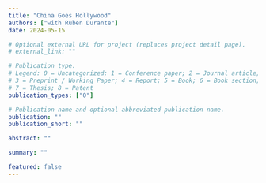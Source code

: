 ```yaml
---
title: "China Goes Hollywood"
authors: ["with Ruben Durante"] 
date: 2024-05-15

# Optional external URL for project (replaces project detail page).
# external_link: ""

# Publication type.
# Legend: 0 = Uncategorized; 1 = Conference paper; 2 = Journal article;
# 3 = Preprint / Working Paper; 4 = Report; 5 = Book; 6 = Book section;
# 7 = Thesis; 8 = Patent
publication_types: ["0"]

# Publication name and optional abbreviated publication name.
publication: ""
publication_short: ""

abstract: ""

summary: ""

featured: false
---
```

